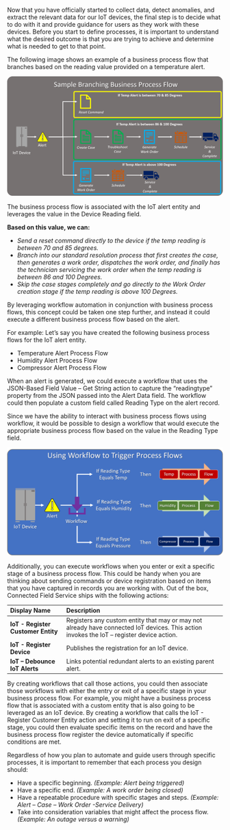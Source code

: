 Now that you have officially started to collect data, detect anomalies, and extract the relevant data for our IoT devices, the final step is to decide what to do with it and provide guidance for users as they work with these devices. Before you start to define processes, it is important to understand what the desired outcome is that you are trying to achieve and determine what is needed to get to that point.  

The following image shows an example of a business process flow that branches based on the reading value provided on a temperature alert.  

![Sample Branching Business Process Flow](../media/1-rm-unit5.png)   

The business process flow is associated with the IoT alert entity and leverages the value in the Device Reading field.  

**Based on this value, we can:**

- *Send a reset command directly to the device if the temp reading is between 70 and 85 degrees.*
- *Branch into our standard resolution process that first creates the case, then generates a work order, dispatches the work order, and finally has the technician servicing the work order when the temp reading is between 86 and 100 Degrees.*
- *Skip the case stages completely and go directly to the Work Order creation stage if the temp reading is above 100 Degrees.* 

By leveraging workflow automation in conjunction with business process flows, this concept could be taken one step further, and instead it could execute a different business process flow based on the alert.   
   
For example: Let’s say you have created the following business process flows for the IoT alert entity.
  
- Temperature Alert Process Flow
- Humidity Alert Process Flow
- Compressor Alert Process Flow

When an alert is generated, we could execute a workflow that uses the JSON-Based Field Value – Get String action to capture the “readingtype” property from the JSON passed into the Alert Data field. The workflow could then populate a custom field called Reading Type on the alert record.  

Since we have the ability to interact with business process flows using workflow, it would be possible to design a workflow that would execute the appropriate business process flow based on the value in the Reading Type field.


<!--note from editor: Is it correct that "If reading type equals humidity" appears twice in the following image?--> 


![Using Workflow to Trigger Process Flows](../media/2-rm-unit5.png)   

Additionally, you can execute workflows when you enter or exit a specific stage of a business process flow. This could be handy when you are thinking about sending commands or device registration based on items that you have captured in records you are working with. Out of the box, Connected Field Service ships with the following actions: 

| **Display Name** | **Description** |
| :-------------- | :--- |
| **IoT - Register Customer Entity** | Registers any custom entity that may or may not already have connected IoT devices. This action invokes the IoT – register device action. |
| **IoT - Register Device** | Publishes the registration for an IoT device. |
| **IoT – Debounce IoT Alerts** | Links potential redundant alerts to an existing parent alert.  |


By creating workflows that call those actions, you could then associate those workflows with either the entry or exit of a specific stage in your business process flow. For example, you might have a business process flow that is associated with a custom entity that is also going to be leveraged as an IoT device. By creating a workflow that calls the IoT - Register Customer Entity action and setting it to run on exit of a specific stage, you could then evaluate specific items on the record and have the business process flow register the device automatically if specific conditions are met.  

Regardless of how you plan to automate and guide users through specific processes, it is important to remember that each process you design should:

- Have a specific beginning. *(Example: Alert being triggered)*
- Have a specific end. *(Example: A work order being closed)*
- Have a repeatable procedure with specific stages and steps. *(Example: Alert – Case – Work Order -Service Delivery)*
- Take into consideration variables that might affect the process flow. *(Example: An outage versus a warning)*

  
